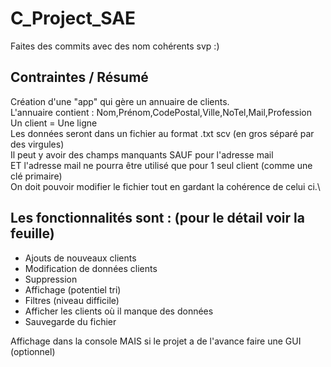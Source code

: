 # C_Project_SAE

Faites des commits avec des nom cohérents svp :)

## Contraintes / Résumé

Création d'une "app" qui gère un annuaire de clients.\
L'annuaire contient : Nom,Prénom,CodePostal,Ville,NoTel,Mail,Profession\
Un client  = Une ligne\
Les données seront dans un fichier au format .txt scv (en gros séparé par des virgules)\
Il peut y avoir des champs manquants SAUF pour l'adresse mail\
ET l'adresse mail ne pourra être utilisé que pour 1 seul client (comme une clé primaire)\
On doit pouvoir modifier le fichier tout en gardant la cohérence de celui ci.\

## Les fonctionnalités sont : (pour le détail voir la feuille)

- Ajouts de nouveaux clients
- Modification de données clients
- Suppression
- Affichage (potentiel tri)
- Filtres (niveau difficile)
- Afficher les clients où il manque des données
- Sauvegarde du fichier

Affichage dans la console MAIS si le projet a de l'avance faire une GUI (optionnel)
